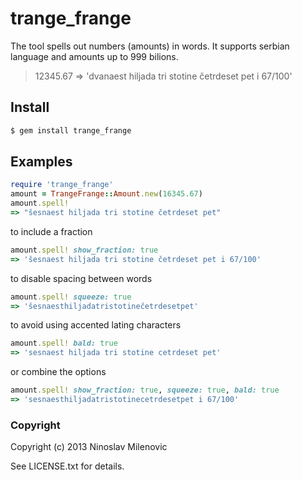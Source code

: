# trange_frange #
The tool spells out numbers (amounts) in words. It supports serbian language and amounts up to 999 bilions.
> 12345.67 => 'dvanaest hiljada tri stotine četrdeset pet i 67/100'

## Install ##
```bash
$ gem install trange_frange
```

## Examples ##
```ruby
require 'trange_frange'
amount = TrangeFrange::Amount.new(16345.67)
amount.spell!
=> "šesnaest hiljada tri stotine četrdeset pet"
```
to include a fraction
```ruby
amount.spell! show_fraction: true
=> 'šesnaest hiljada tri stotine četrdeset pet i 67/100'
```
to disable spacing between words
```ruby
amount.spell! squeeze: true
=> 'šesnaesthiljadatristotinečetrdesetpet'
```
to avoid using accented lating characters
```ruby
amount.spell! bald: true
=> 'sesnaest hiljada tri stotine cetrdeset pet'
```
or combine the options
```ruby
amount.spell! show_fraction: true, squeeze: true, bald: true
=> 'sesnaesthiljadatristotinecetrdesetpet i 67/100'
```

### Copyright ###
Copyright (c) 2013 Ninoslav Milenovic

See LICENSE.txt for details.
